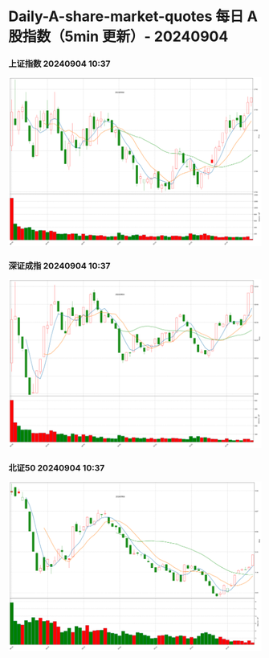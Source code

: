 
# Daily-A-share-market-quotes 每日 A 股指数（5min 更新）- 20240904

### 上证指数 20240904 10:37
![](./fig/2024/9/20240904-sh000001.png)

### 深证成指 20240904 10:37
![](./fig/2024/9/20240904-sz399001.png)

### 北证50 20240904 10:37
![](./fig/2024/9/20240904-bj899050.png)
